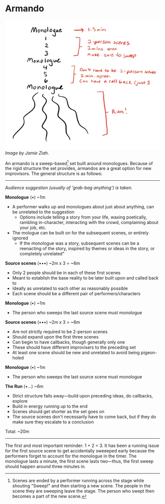 # Armando

![armando diagram](armando.jpg)\
*Image by Jamie Ziah.*

An armando is a sweep-based[^1] set built around monologues. Because of the rigid structure the set provides, armandos are a great option for new improvisors. The general structure is as follows:

---

*Audience suggestion (usually of 'grab-bag anything') is taken.*

**Monologue** (•) ~1m
- A performer walks up and monologues about just about anything, can be unrelated to the suggestion
  - Options include telling a story from your life, waxing poetically, rambling in-character, interacting with the crowd, complaining about your job, etc.
- The mologue can be built on for the subsequent scenes, or entirely ignored
  - If the monologue was a story, subsequent scenes can be a reenacting of the story, inspired by themes or ideas in the story, or completely unrelated"

**Source scenes** (•••) ~2m x 3 = ~6m
- Only 2 people should be in each of these first scenes
- Meant to establish the base reality to be later built upon and called back to
- Ideally as unrelated to each other as reasonably possible
- Each scene should be a different pair of performers/characters

**Monologue** (•) ~1m
- The person who sweeps the last source scene must monologue

**Source scenes** (•••) ~2m x 3 = ~6m
- Are not strictly required to be 2-person scenes
- Should expand upon the first three scenes
- Can begin to have callbacks, though generally only one
- These should have different improvisers to the preceding set
- At least one scene should be new and unrelated to avoid being pigeon-holed

**Monologue** (•) ~1m
- The person who sweeps the last source scene must monologue

**The Run** (•...) ~6m
- Strict structure falls away—build upon preceding ideas, do callbacks, explore
- Build in energy running up to the end
- Scenes should get shorter as the set goes on
- The source scenes don't necessarily have to come back, but if they do make sure they escalate to a conclusion

Total: ~20m

---

The first and most important reminder: 1 + 2 = 3. It has been a running issue for the first source scene to get accidentally sweeeped early because the performers forget to account for the monologue in the timer. The monologue lasts a minute, the first scene lasts two—thus, the first sweep should happen around three minutes in. 

[^1]: Scenes are ended by a performer running across the stage while shouting "Sweep!" and then starting a new scene. The people in the scene they are sweeping leave the stage. The person who swept then becomes a part of the new scene.
